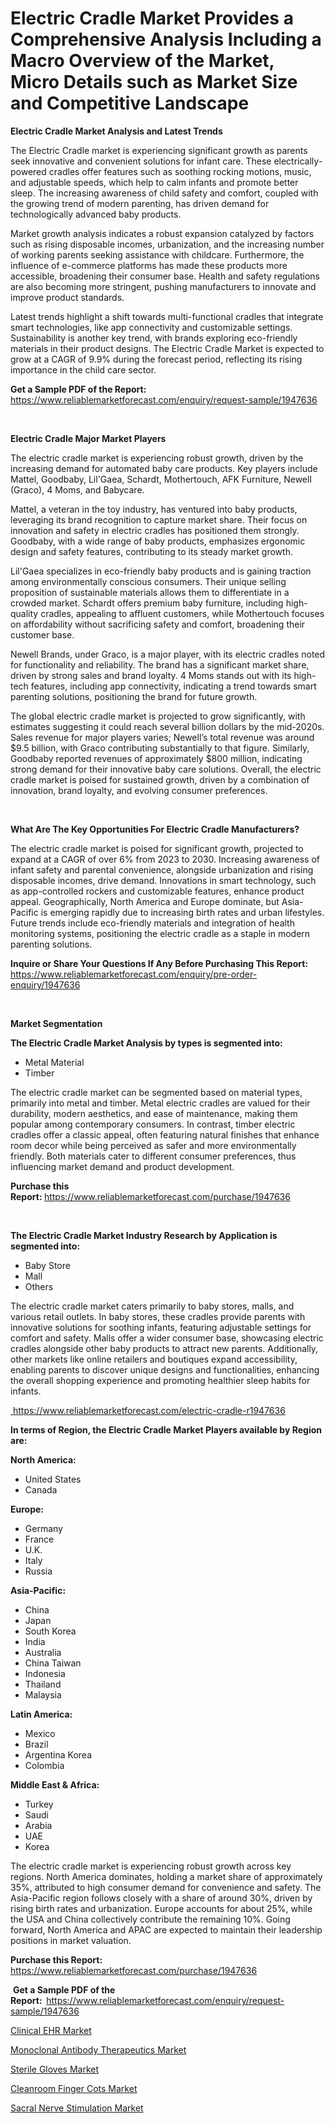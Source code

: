 <p><h1>Electric Cradle Market Provides a Comprehensive Analysis Including a Macro Overview of the Market, Micro Details such as Market Size and Competitive Landscape</h1></p><p><strong>Electric Cradle Market Analysis and Latest Trends</strong></p>
<p><p>The Electric Cradle market is experiencing significant growth as parents seek innovative and convenient solutions for infant care. These electrically-powered cradles offer features such as soothing rocking motions, music, and adjustable speeds, which help to calm infants and promote better sleep. The increasing awareness of child safety and comfort, coupled with the growing trend of modern parenting, has driven demand for technologically advanced baby products.</p><p>Market growth analysis indicates a robust expansion catalyzed by factors such as rising disposable incomes, urbanization, and the increasing number of working parents seeking assistance with childcare. Furthermore, the influence of e-commerce platforms has made these products more accessible, broadening their consumer base. Health and safety regulations are also becoming more stringent, pushing manufacturers to innovate and improve product standards.</p><p>Latest trends highlight a shift towards multi-functional cradles that integrate smart technologies, like app connectivity and customizable settings. Sustainability is another key trend, with brands exploring eco-friendly materials in their product designs. The Electric Cradle Market is expected to grow at a CAGR of 9.9% during the forecast period, reflecting its rising importance in the child care sector.</p></p>
<p><strong>Get a Sample PDF of the Report:&nbsp;</strong> <a href="https://www.reliablemarketforecast.com/enquiry/request-sample/1947636?utm_campaign=1897&utm_medium=2&utm_source=Github&utm_content=ia&utm_term=05042025&utm_id=electric-cradle">https://www.reliablemarketforecast.com/enquiry/request-sample/1947636</a></p>
<p>&nbsp;</p>
<p><strong>Electric Cradle Major Market Players</strong></p>
<p><p>The electric cradle market is experiencing robust growth, driven by the increasing demand for automated baby care products. Key players include Mattel, Goodbaby, Lil'Gaea, Schardt, Mothertouch, AFK Furniture, Newell (Graco), 4 Moms, and Babycare.</p><p>Mattel, a veteran in the toy industry, has ventured into baby products, leveraging its brand recognition to capture market share. Their focus on innovation and safety in electric cradles has positioned them strongly. Goodbaby, with a wide range of baby products, emphasizes ergonomic design and safety features, contributing to its steady market growth.</p><p>Lil'Gaea specializes in eco-friendly baby products and is gaining traction among environmentally conscious consumers. Their unique selling proposition of sustainable materials allows them to differentiate in a crowded market. Schardt offers premium baby furniture, including high-quality cradles, appealing to affluent customers, while Mothertouch focuses on affordability without sacrificing safety and comfort, broadening their customer base.</p><p>Newell Brands, under Graco, is a major player, with its electric cradles noted for functionality and reliability. The brand has a significant market share, driven by strong sales and brand loyalty. 4 Moms stands out with its high-tech features, including app connectivity, indicating a trend towards smart parenting solutions, positioning the brand for future growth.</p><p>The global electric cradle market is projected to grow significantly, with estimates suggesting it could reach several billion dollars by the mid-2020s. Sales revenue for major players varies; Newell’s total revenue was around $9.5 billion, with Graco contributing substantially to that figure. Similarly, Goodbaby reported revenues of approximately $800 million, indicating strong demand for their innovative baby care solutions. Overall, the electric cradle market is poised for sustained growth, driven by a combination of innovation, brand loyalty, and evolving consumer preferences.</p></p>
<p>&nbsp;</p>
<p><strong>What Are The Key Opportunities For Electric Cradle Manufacturers?</strong></p>
<p><p>The electric cradle market is poised for significant growth, projected to expand at a CAGR of over 6% from 2023 to 2030. Increasing awareness of infant safety and parental convenience, alongside urbanization and rising disposable incomes, drive demand. Innovations in smart technology, such as app-controlled rockers and customizable features, enhance product appeal. Geographically, North America and Europe dominate, but Asia-Pacific is emerging rapidly due to increasing birth rates and urban lifestyles. Future trends include eco-friendly materials and integration of health monitoring systems, positioning the electric cradle as a staple in modern parenting solutions.</p></p>
<p><strong>Inquire or Share Your Questions If Any Before Purchasing This Report:</strong> <a href="https://www.reliablemarketforecast.com/enquiry/pre-order-enquiry/1947636?utm_campaign=1897&utm_medium=2&utm_source=Github&utm_content=ia&utm_term=05042025&utm_id=electric-cradle">https://www.reliablemarketforecast.com/enquiry/pre-order-enquiry/1947636</a></p>
<p>&nbsp;</p>
<p><strong>Market Segmentation</strong></p>
<p><strong>The Electric Cradle Market Analysis by types is segmented into:</strong></p>
<p><ul><li>Metal Material</li><li>Timber</li></ul></p>
<p><p>The electric cradle market can be segmented based on material types, primarily into metal and timber. Metal electric cradles are valued for their durability, modern aesthetics, and ease of maintenance, making them popular among contemporary consumers. In contrast, timber electric cradles offer a classic appeal, often featuring natural finishes that enhance room decor while being perceived as safer and more environmentally friendly. Both materials cater to different consumer preferences, thus influencing market demand and product development.</p></p>
<p><strong>Purchase this Report:&nbsp;</strong><a href="https://www.reliablemarketforecast.com/purchase/1947636?utm_campaign=1897&utm_medium=2&utm_source=Github&utm_content=ia&utm_term=05042025&utm_id=electric-cradle">https://www.reliablemarketforecast.com/purchase/1947636</a></p>
<p>&nbsp;</p>
<p><strong>The Electric Cradle Market Industry Research by Application is segmented into:</strong></p>
<p><ul><li>Baby Store</li><li>Mall</li><li>Others</li></ul></p>
<p><p>The electric cradle market caters primarily to baby stores, malls, and various retail outlets. In baby stores, these cradles provide parents with innovative solutions for soothing infants, featuring adjustable settings for comfort and safety. Malls offer a wider consumer base, showcasing electric cradles alongside other baby products to attract new parents. Additionally, other markets like online retailers and boutiques expand accessibility, enabling parents to discover unique designs and functionalities, enhancing the overall shopping experience and promoting healthier sleep habits for infants.</p></p>
<p><a href="https://www.reliablemarketforecast.com/electric-cradle-r1947636?utm_campaign=1897&utm_medium=2&utm_source=Github&utm_content=ia&utm_term=05042025&utm_id=electric-cradle">&nbsp;https://www.reliablemarketforecast.com/electric-cradle-r1947636</a></p>
<p><strong>In terms of Region, the Electric Cradle Market Players available by Region are:</strong></p>
<p>
    <p> <strong> North America: </strong>
        <ul>
            <li>United States</li>
            <li>Canada</li>
        </ul>
        </p> 
    <p> <strong> Europe: </strong>
        <ul>
            <li>Germany</li>
            <li>France</li>
            <li>U.K.</li>
            <li>Italy</li>
            <li>Russia</li>
        </ul>
        </p> 
    <p> <strong> Asia-Pacific: </strong>
        <ul>
            <li>China</li>
            <li>Japan</li>
            <li>South Korea</li>
            <li>India</li>
            <li>Australia</li>
            <li>China Taiwan</li>
            <li>Indonesia</li>
            <li>Thailand</li>
            <li>Malaysia</li>
        </ul>
        </p> 
    <p> <strong> Latin America: </strong>
        <ul>
            <li>Mexico</li>
            <li>Brazil</li>
            <li>Argentina Korea</li>
            <li>Colombia</li>
        </ul>
        </p> 
    <p> <strong> Middle East & Africa: </strong>
        <ul>
            <li>Turkey</li>
            <li>Saudi</li>
            <li>Arabia</li>
            <li>UAE</li>
            <li>Korea</li>
        </ul>
    </p>
    </p>
<p><p>The electric cradle market is experiencing robust growth across key regions. North America dominates, holding a market share of approximately 35%, attributed to high consumer demand for convenience and safety. The Asia-Pacific region follows closely with a share of around 30%, driven by rising birth rates and urbanization. Europe accounts for about 25%, while the USA and China collectively contribute the remaining 10%. Going forward, North America and APAC are expected to maintain their leadership positions in market valuation.</p></p>
<p><strong>Purchase this Report: </strong><a href="https://www.reliablemarketforecast.com/purchase/1947636?utm_campaign=1897&utm_medium=2&utm_source=Github&utm_content=ia&utm_term=05042025&utm_id=electric-cradle">https://www.reliablemarketforecast.com/purchase/1947636</a></p>
<p>&nbsp;<strong>Get a Sample PDF of the Report:&nbsp;&nbsp;</strong><a href="https://www.reliablemarketforecast.com/enquiry/request-sample/1947636?utm_campaign=1897&utm_medium=2&utm_source=Github&utm_content=ia&utm_term=05042025&utm_id=electric-cradle">https://www.reliablemarketforecast.com/enquiry/request-sample/1947636</a></p>
<p><strong></strong></p>
<p><p><a href="https://www.linkedin.com/pulse/clinical-ehr-market-analysis-trends-share-sales-size-growth-gikce?utm_campaign=1897&utm_medium=2&utm_source=Github&utm_content=ia&utm_term=05042025&utm_id=electric-cradle">Clinical EHR Market</a></p><p><a href="https://www.linkedin.com/pulse/current-evaluation-future-outlook-monoclonal-antibody-therapeutics-wfrke?utm_campaign=1897&utm_medium=2&utm_source=Github&utm_content=ia&utm_term=05042025&utm_id=electric-cradle">Monoclonal Antibody Therapeutics Market</a></p><p><a href="https://github.com/sivyerloucks/Market-Research-Report-List-1/blob/main/sterile-gloves-market.md?utm_campaign=1897&utm_medium=2&utm_source=Github&utm_content=ia&utm_term=05042025&utm_id=electric-cradle">Sterile Gloves Market</a></p><p><a href="https://github.com/rwanjamiul/Market-Research-Report-List-1/blob/main/cleanroom-finger-cots-market.md?utm_campaign=1897&utm_medium=2&utm_source=Github&utm_content=ia&utm_term=05042025&utm_id=electric-cradle">Cleanroom Finger Cots Market</a></p><p><a href="https://www.linkedin.com/pulse/sacral-nerve-stimulation-market-trend-expected-grow-rapidly-zg37e?utm_campaign=1897&utm_medium=2&utm_source=Github&utm_content=ia&utm_term=05042025&utm_id=electric-cradle">Sacral Nerve Stimulation Market</a></p></p>